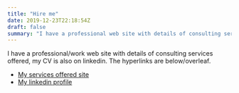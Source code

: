 ```yaml
---
title: "Hire me"
date: 2019-12-23T22:18:54Z
draft: false
summary: "I have a professional web site with details of consulting services offered, my CV is also on linkedin. The hyperlinks are below/overleaf."
---
```


I have a professional/work web site with details of consulting services offered, my CV is also on linkedin. The hyperlinks are below/overleaf.

* [My services offered site](https://davelevy.carrd.co/)
* [My linkedin profile](https://www.linkedin.com/in/davelevy/)